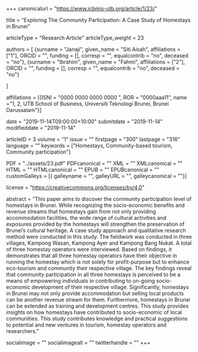 +++
canonicalurl = "https://www.icbmis-utb.org/article/1/23/"

title = "Exploring The Community Participation: A Case Study of Homestays in Brunei"

articleType = "Research Article"
articleType_weight = 23

authors = [
  {surname = "Janaji",  given_name = "Siti Aisah",  affiliations = ["1"],  ORCID = "", funding = [], corresp = "", equalcontrib = "no", deceased = "no"},
  {surname = "Ibrahim",  given_name = "Fahmi",  affiliations = ["2"],  ORCID = "", funding = [], corresp = "", equalcontrib = "no", deceased = "no"}
  
]

affiliations = [{ISNI = "0000 0000 0000 0000 ", ROR = "0000aaa11", name ="1, 2, UTB School of Business, Universiti Teknologi Brunei, Brunei Darussalam"}]

date = "2019-11-14T09:00:00+10:00"
submitdate = "2019-11-14"
modifieddate = "2019-11-14"

articleID = 3
volume = "1"
issue = ""
firstpage = "300"
lastpage = "316"
language = ""
keywords = ["Homestays, Community-based tourism, Community participation"]


PDF = "../assets/23.pdf"
PDFcanonical = ""
XML = ""
XMLcanonical = ""
HTML = ""
HTMLcanonical = ""
EPUB = ""
EPUBcanonical = ""
customGalleys = [{ galleyname = "", galleyURL = "", galleycanonical = ""}]

license = "https://creativecommons.org/licenses/by/4.0"

abstract = "This paper aims to discover the community participation level of homestays in Brunei. While recognizing the socio-economic benefits and revenue streams that homestays gain from not only providing accommodation facilities, the wide range of cultural activities and exposures provided by the homestays will strengthen the preservation of Brunei’s cultural heritage. A case study approach and qualitative research method were conducted in this study. The fieldwork was conducted in three villages, Kampong Wasan, Kampong Ayer and Kampong Bang Nukat. A total of three homestay operators were interviewed. Based on findings, it demonstrates that all three homestay operators have their objective in running the homestay which is not solely for profit-purpose but to enhance eco-tourism and community their respective village. The key findings reveal that community participation in all three homestays is perceived to be a means of empowering individuals in contributing to on-going socio-economic development of their respective village. Significantly, homestays in Brunei may not only provide accommodation but selling local products can be another revenue stream for them. Furthermore, homestays in Brunei can be extended as training and development centres.  This study provides insights on how homestays have contributed to socio-economic of local communities. This study contributes knowledge and practical suggestions to potential and new ventures in tourism, homestay operators and researchers."


socialimage = ""
socialimagealt = ""
twitterhandle = ""
+++

